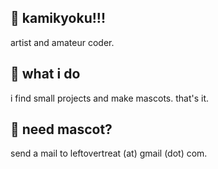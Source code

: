 ## 🌈 kamikyoku!!!

artist and amateur coder. 

## 🌈 what i do

i find small projects and make mascots. that's it.

## 🌈 need mascot?

send a mail to leftovertreat (at) gmail (dot) com. 
